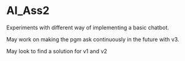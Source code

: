 # AI_Ass2

Experiments with different way of implementing a basic chatbot.

May work on making the pgm ask continuously in the future with v3.

May look to find a solution for v1 and v2
